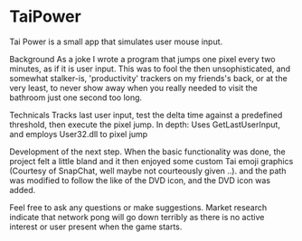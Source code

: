 # TaiPower

Tai Power is a small app that simulates user mouse input. 

Background
As a joke I wrote a program that jumps one pixel every two minutes, 
as if it is user input. This was to fool the then unsophisticated, and somewhat stalker-is, 
'productivity' trackers on my friends's back, or at the very least, to never show away when 
you really needed to visit the bathroom just one second too long. 

Technicals
Tracks last user input, test the delta time against a predefined threshold, then execute the pixel jump. 
In depth:
Uses GetLastUserInput, and employs User32.dll to pixel jump

Development of the next step. 
When the basic functionality was done, the project felt a little bland and it then enjoyed some 
custom Tai emoji graphics (Courtesy of SnapChat, well maybe not courteously given ..). and the 
path was modified to follow the like of the DVD icon, and the DVD icon was added. 

Feel free to ask any questions or make suggestions. Market research indicate that network pong 
will go down terribly as there is no active interest or user present when the game starts. 
